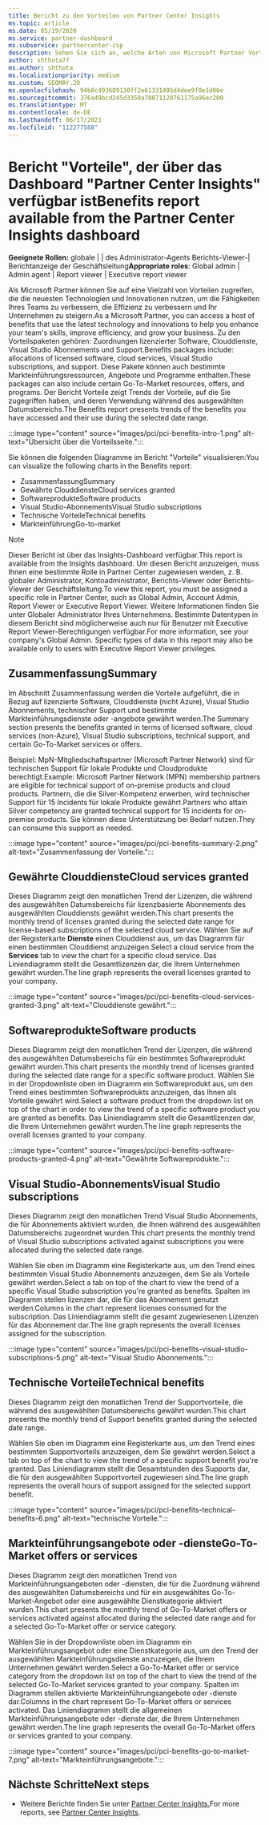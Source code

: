 ```yaml
---
title: Bericht zu den Vorteilen von Partner Center Insights
ms.topic: article
ms.date: 05/19/2020
ms.service: partner-dashboard
ms.subservice: partnercenter-csp
description: Sehen Sie sich an, welche Arten von Microsoft Partner Vorteile Ihnen gewährt wurden, um Ihr Unternehmen zu steigern, die Effizienz zu verbessern und die Fähigkeiten Ihres Teams zu verbessern.
author: shthota77
ms.author: shthota
ms.localizationpriority: medium
ms.custom: SEOMAY.20
ms.openlocfilehash: 94b8c493689130ff2e61331495d4dee9f0e1d06e
ms.sourcegitcommit: 376a49bcd245d3358a78871128761175a96ec200
ms.translationtype: MT
ms.contentlocale: de-DE
ms.lasthandoff: 06/17/2021
ms.locfileid: "112277588"
---
```

# <a name="benefits-report-available-from-the-partner-center-insights-dashboard"></a><span data-ttu-id="de316-103">Bericht "Vorteile", der über das Dashboard "Partner Center Insights" verfügbar ist</span><span class="sxs-lookup"><span data-stu-id="de316-103">Benefits report available from the Partner Center Insights dashboard</span></span>

<span data-ttu-id="de316-104">**Geeignete Rollen:** globale | | des Administrator-Agents Berichts-Viewer-| Berichtanzeige der Geschäftsleitung</span><span class="sxs-lookup"><span data-stu-id="de316-104">**Appropriate roles**: Global admin | Admin agent | Report viewer | Executive report viewer</span></span>

<span data-ttu-id="de316-105">Als Microsoft Partner können Sie auf eine Vielzahl von Vorteilen zugreifen, die die neuesten Technologien und Innovationen nutzen, um die Fähigkeiten Ihres Teams zu verbessern, die Effizienz zu verbessern und Ihr Unternehmen zu steigern.</span><span class="sxs-lookup"><span data-stu-id="de316-105">As a Microsoft Partner, you can access a host of benefits that use the latest technology and innovations to help you enhance your team's skills, improve efficiency, and grow your business.</span></span> <span data-ttu-id="de316-106">Zu den Vorteilspaketen gehören: Zuordnungen lizenzierter Software, Clouddienste, Visual Studio Abonnements und Support.</span><span class="sxs-lookup"><span data-stu-id="de316-106">Benefits packages include: allocations of licensed software, cloud services, Visual Studio subscriptions, and support.</span></span> <span data-ttu-id="de316-107">Diese Pakete können auch bestimmte Markteinführungsressourcen, Angebote und Programme enthalten.</span><span class="sxs-lookup"><span data-stu-id="de316-107">These packages can also include certain Go-To-Market resources, offers, and programs.</span></span> <span data-ttu-id="de316-108">Der Bericht Vorteile zeigt Trends der Vorteile, auf die Sie zugegriffen haben, und deren Verwendung während des ausgewählten Datumsbereichs.</span><span class="sxs-lookup"><span data-stu-id="de316-108">The Benefits report presents trends of the benefits you have accessed and their use during the selected date range.</span></span>

:::image type="content" source="images/pci/pci-benefits-intro-1.png" alt-text="Übersicht über die Vorteilsseite.":::

<span data-ttu-id="de316-110">Sie können die folgenden Diagramme im Bericht "Vorteile" visualisieren:</span><span class="sxs-lookup"><span data-stu-id="de316-110">You can visualize the following charts in the Benefits report:</span></span>

- <span data-ttu-id="de316-111">Zusammenfassung</span><span class="sxs-lookup"><span data-stu-id="de316-111">Summary</span></span>
- <span data-ttu-id="de316-112">Gewährte Clouddienste</span><span class="sxs-lookup"><span data-stu-id="de316-112">Cloud services granted</span></span>
- <span data-ttu-id="de316-113">Softwareprodukte</span><span class="sxs-lookup"><span data-stu-id="de316-113">Software products</span></span>
- <span data-ttu-id="de316-114">Visual Studio-Abonnements</span><span class="sxs-lookup"><span data-stu-id="de316-114">Visual Studio subscriptions</span></span>
- <span data-ttu-id="de316-115">Technische Vorteile</span><span class="sxs-lookup"><span data-stu-id="de316-115">Technical benefits</span></span>
- <span data-ttu-id="de316-116">Markteinführung</span><span class="sxs-lookup"><span data-stu-id="de316-116">Go-to-market</span></span>

 > [!NOTE]
 > <span data-ttu-id="de316-117">Dieser Bericht ist über das Insights-Dashboard verfügbar.</span><span class="sxs-lookup"><span data-stu-id="de316-117">This report is available from the Insights dashboard.</span></span> <span data-ttu-id="de316-118">Um diesen Bericht anzuzeigen, muss Ihnen eine bestimmte Rolle in Partner Center zugewiesen werden, z. B. globaler Administrator, Kontoadministrator, Berichts-Viewer oder Berichts-Viewer der Geschäftsleitung.</span><span class="sxs-lookup"><span data-stu-id="de316-118">To view this report, you must be assigned a specific role in Partner Center, such as Global Admin, Account Admin, Report Viewer or Executive Report Viewer.</span></span> <span data-ttu-id="de316-119">Weitere Informationen finden Sie unter Globaler Administrator Ihres Unternehmens. Bestimmte Datentypen in diesem Bericht sind möglicherweise auch nur für Benutzer mit Executive Report Viewer-Berechtigungen verfügbar.</span><span class="sxs-lookup"><span data-stu-id="de316-119">For more information, see your company's Global Admin. Specific types of data in this report may also be available only to users with Executive Report Viewer privileges.</span></span>

## <a name="summary"></a><span data-ttu-id="de316-120">Zusammenfassung</span><span class="sxs-lookup"><span data-stu-id="de316-120">Summary</span></span>

<span data-ttu-id="de316-121">Im Abschnitt Zusammenfassung werden die Vorteile aufgeführt, die in Bezug auf lizenzierte Software, Clouddienste (nicht Azure), Visual Studio Abonnements, technischer Support und bestimmte Markteinführungsdienste oder -angebote gewährt werden.</span><span class="sxs-lookup"><span data-stu-id="de316-121">The Summary section presents the benefits granted in terms of licensed software, cloud services (non-Azure), Visual Studio subscriptions, technical support, and certain Go-To-Market services or offers.</span></span>

<span data-ttu-id="de316-122">Beispiel: MpN-Mitgliedschaftspartner (Microsoft Partner Network) sind für technischen Support für lokale Produkte und Cloudprodukte berechtigt.</span><span class="sxs-lookup"><span data-stu-id="de316-122">Example: Microsoft Partner Network (MPN) membership partners are eligible for technical support of on-premise products and cloud products.</span></span> <span data-ttu-id="de316-123">Partnern, die die Silver-Kompetenz erwerben, wird technischer Support für 15 Incidents für lokale Produkte gewährt.</span><span class="sxs-lookup"><span data-stu-id="de316-123">Partners who attain Silver competency are granted technical support for 15 incidents for on-premise products.</span></span> <span data-ttu-id="de316-124">Sie können diese Unterstützung bei Bedarf nutzen.</span><span class="sxs-lookup"><span data-stu-id="de316-124">They can consume this support as needed.</span></span> 

:::image type="content" source="images/pci/pci-benefits-summary-2.png" alt-text="Zusammenfassung der Vorteile.":::

## <a name="cloud-services-granted"></a><span data-ttu-id="de316-126">Gewährte Clouddienste</span><span class="sxs-lookup"><span data-stu-id="de316-126">Cloud services granted</span></span>

<span data-ttu-id="de316-127">Dieses Diagramm zeigt den monatlichen Trend der Lizenzen, die während des ausgewählten Datumsbereichs für lizenzbasierte Abonnements des ausgewählten Clouddiensts gewährt werden.</span><span class="sxs-lookup"><span data-stu-id="de316-127">This chart presents the monthly trend of licenses granted during the selected date range for license-based subscriptions of the selected cloud service.</span></span>
<span data-ttu-id="de316-128">Wählen Sie auf der Registerkarte **Dienste** einen Clouddienst aus, um das Diagramm für einen bestimmten Clouddienst anzuzeigen.</span><span class="sxs-lookup"><span data-stu-id="de316-128">Select a cloud service from the **Services** tab to view the chart for a specific cloud service.</span></span> <span data-ttu-id="de316-129">Das Liniendiagramm stellt die Gesamtlizenzen dar, die Ihrem Unternehmen gewährt wurden.</span><span class="sxs-lookup"><span data-stu-id="de316-129">The line graph represents the overall licenses granted to your company.</span></span>

:::image type="content" source="images/pci/pci-benefits-cloud-services-granted-3.png" alt-text="Clouddienste gewährt.":::

## <a name="software-products"></a><span data-ttu-id="de316-131">Softwareprodukte</span><span class="sxs-lookup"><span data-stu-id="de316-131">Software products</span></span>

<span data-ttu-id="de316-132">Dieses Diagramm zeigt den monatlichen Trend der Lizenzen, die während des ausgewählten Datumsbereichs für ein bestimmtes Softwareprodukt gewährt wurden.</span><span class="sxs-lookup"><span data-stu-id="de316-132">This chart presents the monthly trend of licenses granted during the selected date range for a specific software product.</span></span> <span data-ttu-id="de316-133">Wählen Sie in der Dropdownliste oben im Diagramm ein Softwareprodukt aus, um den Trend eines bestimmten Softwareprodukts anzuzeigen, das Ihnen als Vorteile gewährt wird.</span><span class="sxs-lookup"><span data-stu-id="de316-133">Select a software product from the dropdown list on top of the chart in order to view the trend of a specific software product you are granted as benefits.</span></span> <span data-ttu-id="de316-134">Das Liniendiagramm stellt die Gesamtlizenzen dar, die Ihrem Unternehmen gewährt wurden.</span><span class="sxs-lookup"><span data-stu-id="de316-134">The line graph represents the overall licenses granted to your company.</span></span>

:::image type="content" source="images/pci/pci-benefits-software-products-granted-4.png" alt-text="Gewährte Softwareprodukte.":::

## <a name="visual-studio-subscriptions"></a><span data-ttu-id="de316-136">Visual Studio-Abonnements</span><span class="sxs-lookup"><span data-stu-id="de316-136">Visual Studio subscriptions</span></span>

<span data-ttu-id="de316-137">Dieses Diagramm zeigt den monatlichen Trend Visual Studio Abonnements, die für Abonnements aktiviert wurden, die Ihnen während des ausgewählten Datumsbereichs zugeordnet wurden.</span><span class="sxs-lookup"><span data-stu-id="de316-137">This chart presents the monthly trend of Visual Studio subscriptions activated against subscriptions you were allocated during the selected date range.</span></span>

<span data-ttu-id="de316-138">Wählen Sie oben im Diagramm eine Registerkarte aus, um den Trend eines bestimmten Visual Studio Abonnements anzuzeigen, dem Sie als Vorteile gewährt werden.</span><span class="sxs-lookup"><span data-stu-id="de316-138">Select a tab on top of the chart to view the trend of a specific Visual Studio subscription you're granted as benefits.</span></span> <span data-ttu-id="de316-139">Spalten im Diagramm stellen lizenzen dar, die für das Abonnement genutzt werden.</span><span class="sxs-lookup"><span data-stu-id="de316-139">Columns in the chart represent licenses consumed for the subscription.</span></span> <span data-ttu-id="de316-140">Das Liniendiagramm stellt die gesamt zugewiesenen Lizenzen für das Abonnement dar.</span><span class="sxs-lookup"><span data-stu-id="de316-140">The line graph represents the overall licenses assigned for the subscription.</span></span>

:::image type="content" source="images/pci/pci-benefits-visual-studio-subscriptions-5.png" alt-text="Visual Studio Abonnements.":::

## <a name="technical-benefits"></a><span data-ttu-id="de316-142">Technische Vorteile</span><span class="sxs-lookup"><span data-stu-id="de316-142">Technical benefits</span></span>

<span data-ttu-id="de316-143">Dieses Diagramm zeigt den monatlichen Trend der Supportvorteile, die während des ausgewählten Datumsbereichs gewährt wurden.</span><span class="sxs-lookup"><span data-stu-id="de316-143">This chart presents the monthly trend of Support benefits granted during the selected date range.</span></span>

<span data-ttu-id="de316-144">Wählen Sie oben im Diagramm eine Registerkarte aus, um den Trend eines bestimmten Supportvorteils anzuzeigen, dem Sie gewährt werden.</span><span class="sxs-lookup"><span data-stu-id="de316-144">Select a tab on top of the chart to view the trend of a specific support benefit you're granted.</span></span> <span data-ttu-id="de316-145">Das Liniendiagramm stellt die Gesamtstunden des Supports dar, die für den ausgewählten Supportvorteil zugewiesen sind.</span><span class="sxs-lookup"><span data-stu-id="de316-145">The line graph represents the overall hours of support assigned for the selected support benefit.</span></span>

:::image type="content" source="images/pci/pci-benefits-technical-benefits-6.png" alt-text="technische Vorteile.":::

## <a name="go-to-market-offers-or-services"></a><span data-ttu-id="de316-147">Markteinführungsangebote oder -dienste</span><span class="sxs-lookup"><span data-stu-id="de316-147">Go-To-Market offers or services</span></span>

<span data-ttu-id="de316-148">Dieses Diagramm zeigt den monatlichen Trend von Markteinführungsangeboten oder -diensten, die für die Zuordnung während des ausgewählten Datumsbereichs und für ein ausgewähltes Go-To-Market-Angebot oder eine ausgewählte Dienstkategorie aktiviert wurden.</span><span class="sxs-lookup"><span data-stu-id="de316-148">This chart presents the monthly trend of Go-To-Market offers or services activated against allocated during the selected date range and for a selected Go-To-Market offer or service category.</span></span>

<span data-ttu-id="de316-149">Wählen Sie in der Dropdownliste oben im Diagramm ein Markteinführungsangebot oder eine Dienstkategorie aus, um den Trend der ausgewählten Markteinführungsdienste anzuzeigen, die Ihrem Unternehmen gewährt werden.</span><span class="sxs-lookup"><span data-stu-id="de316-149">Select a Go-To-Market offer or service category from the dropdown list on top of the chart to view the trend of the selected Go-To-Market services granted to your company.</span></span> <span data-ttu-id="de316-150">Spalten im Diagramm stellen aktivierte Markteinführungsangebote oder -dienste dar.</span><span class="sxs-lookup"><span data-stu-id="de316-150">Columns in the chart represent Go-To-Market offers or services activated.</span></span> <span data-ttu-id="de316-151">Das Liniendiagramm stellt die allgemeinen Markteinführungsangebote oder -dienste dar, die Ihrem Unternehmen gewährt werden.</span><span class="sxs-lookup"><span data-stu-id="de316-151">The line graph represents the overall Go-To-Market offers or services granted to your company.</span></span>

:::image type="content" source="images/pci/pci-benefits-go-to-market-7.png" alt-text="Markteinführungsangebote.":::

## <a name="next-steps"></a><span data-ttu-id="de316-153">Nächste Schritte</span><span class="sxs-lookup"><span data-stu-id="de316-153">Next steps</span></span>

- <span data-ttu-id="de316-154">Weitere Berichte finden Sie unter [Partner Center Insights.](partner-center-insights.md)</span><span class="sxs-lookup"><span data-stu-id="de316-154">For more reports, see [Partner Center Insights](partner-center-insights.md).</span></span>
